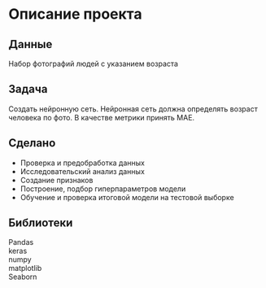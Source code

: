 # Описание проекта
## Данные
Набор фотографий людей с указанием возраста
## Задача
Создать нейронную сеть. Нейронная сеть должна определять возраст человека по фото. В качестве метрики принять MAE.
## Сделано
- Проверка и предобработка данных
- Исследовательский анализ данных
- Создание признаков
- Построение, подбор гиперпараметров модели
- Обучение и проверка итоговой модели на тестовой выборке
## Библиотеки
Pandas  
keras    
numpy  
matplotlib  
Seaborn
